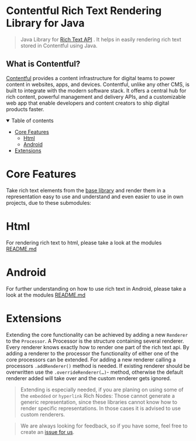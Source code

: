 Contentful Rich Text Rendering Library for Java
===============================================

> Java Library for [Rich Text API](https://www.contentful.com/developers/docs/tutorials/general/rich-text-field-type-alpha/) . It helps in easily rendering rich text stored in Contentful using Java.


What is Contentful?
-------------------
[Contentful](https://www.contentful.com) provides a content infrastructure for digital teams to power content in websites, apps, and devices. Contentful, unlike any other CMS, is built to integrate with the modern software stack. It offers a central hub for rich content, powerful management and delivery APIs, and a customizable web app that enable developers and content creators to ship digital products faster.

<details open>
<summary>Table of contents</summary>

<!-- TOC -->
- [Core Features](#core-features)
  - [Html](#html)
  - [Android](#android)
- [Extensions](#extensions)

</details>

<!-- /TOC -->

Core Features
=============

Take rich text elements from the [base library](https://github.com/contentful/contentful.java) and render them in a representation easy to use and understand and even easier to use in own projects, due to these submodules:

Html
====

For rendering rich text to html, please take a look at the modules [README.md](html/README.md)

Android
=======

For further understanding on how to use rich text in Android, please take a look at the modules [README.md](android/README.md)


Extensions
==========

Extending the core functionality can be achieved by adding a new `Renderer` to the `Processor`. A Processor is the structure containing several renderer. Every renderer knows exactly how to render one part of the rich text api. By adding a renderer to the processor the functionality of either one of the core processors can be extended. For adding a new renderer calling a processors `.addRenderer()` method is needed. If existing renderer should be overwritten use the `.overrideRenderer(…)`- method, otherwise the default renderer added will take over and the custom renderer gets ignored.

> Extending is especially needed, if you are planing on using some of the `embedded` or `hyperlink` Rich Nodes: Those cannot generate a generic representation, since these libraries cannot know how to render specific representations. In those cases it is advised to use custom renderers.

> We are always looking for feedback, so if you have some, feel free to create an [issue for us](https://github.com/contentful/rich-text-renderer.java/issues/new).
